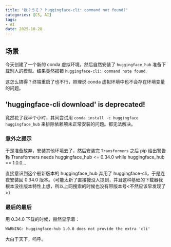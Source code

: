 ```yaml
---
title: "欸？うそ？ huggingface-cli: command not found?"
categories: [CS, AI]
tags:
- AI
date: 2025-10-28
---
```


## 场景
今天创建了一个新的 conda 虚拟环境，然后自然安装了 `huggingface_hub` 准备下载别人的模型。结果竟然报错 `huggingface-cli: command note found`.

这怎么搞得？终端重启了也不行，照理说 conda 虚拟环境中也不会存在环境变量的问题。

## 'huggingface-cli download' is deprecated!
竟然花了我半个小时，其间尝试用 `conda install -c huggingface huggingface_hub` 来排除依赖项未正常安装的问题。都无法解决。

### 意外之提示
于是准备放弃，安装其他环境去了，然后安装完 `Transformers` 之后 pip 给出警告称 Transformers needs huggingface_hub <= 0.34.0 while huggingface_hub == 1.0.0...

直接意识到这个船新版本的 huggingface_hub 弃用了 huggingface-cli，于是连夜安装回 0.34.0 版本。（可能太新了直接搜没人提到，并且这种基础的下载器我根本没往版本特性上想，所以上网搜索的时候也没有带版本号<不然应该早发现了>）

### 最后的最后
用 0.34.0 下载的时候，赫然显示着：
```
WARNING: huggingface-hub 1.0.0 does not provide the extra 'cli'
```
大白于天下，呜呼。